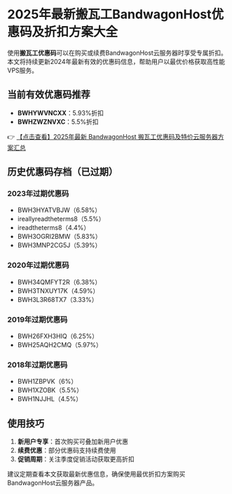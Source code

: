 # 2025年最新搬瓦工BandwagonHost优惠码及折扣方案大全

使用**搬瓦工优惠码**可以在购买或续费BandwagonHost云服务器时享受专属折扣。本文将持续更新2024年最新有效的优惠码信息，帮助用户以最优价格获取高性能VPS服务。

## 当前有效优惠码推荐

- **BWHYWVNCXX**：5.93%折扣
- **BWHZWZNVXC**：5.5%折扣

👉 [【点击查看】2025年最新 BandwagonHost 搬瓦工优惠码及特价云服务器方案汇总](https://bit.ly/banwagon)

## 历史优惠码存档（已过期）

### 2023年过期优惠码
- BWH3HYATVBJW（6.58%）
- ireallyreadtheterms8（5.5%）
- ireadtheterms8（4.4%）
- BWH3OGRI2BMW（5.83%）
- BWH3MNP2CG5J（5.39%）

### 2020年过期优惠码
- BWH34QMFYT2R（6.38%）
- BWH3TNXUY17K（4.59%）
- BWH3L3R68TX7（3.33%）

### 2019年过期优惠码
- BWH26FXH3HIQ（6.25%）
- BWH25AQH2CMQ（5.97%）

### 2018年过期优惠码
- BWH1ZBPVK（6%）
- BWH1XZOBK（5.5%）
- BWH1NJJHL（4.5%）

## 使用技巧

1. **新用户专享**：首次购买可叠加新用户优惠
2. **续费优惠**：部分优惠码支持续费使用
3. **促销周期**：关注季度促销活动获取更高折扣

建议定期查看本文获取最新优惠信息，确保使用最优折扣方案购买BandwagonHost云服务器产品。